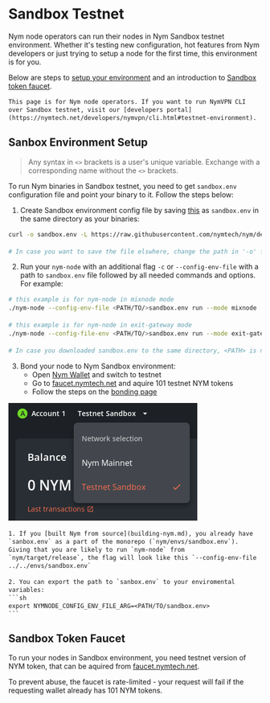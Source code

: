 # Sandbox Testnet

Nym node operators can run their nodes in Nym Sandbox testnet environment. Whether it's testing new configuration, hot features from Nym developers or just trying to setup a node for the first time, this environment is for you.

Below are steps to [setup your environment](#sandbox-environment-setup) and an introduction to [Sandbox token faucet](#sandbox-token-faucet).

```admonish warning title=""
This page is for Nym node operators. If you want to run NymVPN CLI over Sandbox testnet, visit our [developers portal](https://nymtech.net/developers/nymvpn/cli.html#testnet-environment).
```

## Sanbox Environment Setup

> Any syntax in `<>` brackets is a user's unique variable. Exchange with a corresponding name without the `<>` brackets.

To run Nym binaries in Sandbox testnet, you need to get `sandbox.env` configuration file and point your binary to it. Follow the steps below:

1. Create Sandbox environment config file by saving [this](https://raw.githubusercontent.com/nymtech/nym/develop/envs/sandbox.env) as `sandbox.env` in the same directory as your binaries:
```sh
curl -o sandbox.env -L https://raw.githubusercontent.com/nymtech/nym/develop/envs/sandbox.env

# In case you want to save the file elswhere, change the path in '-o' flag
```

2. Run your `nym-node` with an additional flag `-c` or `--config-env-file` with a path to `sandbox.env` file followed by all needed commands and options. For example:
```sh
# this example is for nym-node in mixnode mode
./nym-node --config-env-file <PATH/TO/>sandbox.env run --mode mixnode

# this example is for nym-node in exit-gateway mode
./nym-node --config-file-env <PATH/TO/>sandbox.env run --mode exit-gateway --id <ID> --public-ips "$(curl -4 https://ifconfig.me)" --hostname "<YOUR_DOMAIN>" --http-bind-address 0.0.0.0:8080 --mixnet-bind-address 0.0.0.0:1789 true --location <COUNTRY_FULL_NAME>

# In case you downloaded sandbox.env to the same directory, <PATH> is not needed
```

3. Bond your node to Nym Sandbox environment:
	- Open [Nym Wallet](https://nymtech.net/download/wallet) and switch to testnet
	- Go to [faucet.nymtech.net](https://faucet.nymtech.net) and aquire 101 testnet NYM tokens
	- Follow the steps on the [bonding page](nodes/bonding.md)

![](images/sandbox.png)

~~~admonish tip
1. If you [built Nym from source](building-nym.md), you already have `sanbox.env` as a part of the monorepo (`nym/envs/sandbox.env`). Giving that you are likely to run `nym-node` from `nym/target/release`, the flag will look like this `--config-env-file ../../envs/sandbox.env`

2. You can export the path to `sanbox.env` to your enviromental variables:
```sh
export NYMNODE_CONFIG_ENV_FILE_ARG=<PATH/TO/sandbox.env>
```
~~~

## Sandbox Token Faucet

To run your nodes in Sandbox environment, you need testnet version of NYM token, that can be aquired from [faucet.nymtech.net](https://faucet.nymtech.net).

To prevent abuse, the faucet is rate-limited - your request will fail if the requesting wallet already has 101 NYM tokens.
